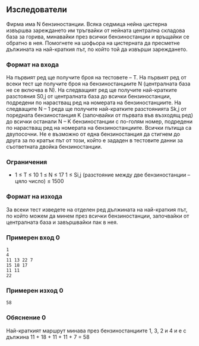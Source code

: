 ## Изследователи

Фирма има N бензиностанции. Всяка седмица нейна цистерна извършва зареждането им тръгвайки от нейната централна складова база за горива, минавайки през всички бензиностанции и връщайки се обратно в нея. Помогнете на шофьора на цистерната да пресметне дължината на най-краткия път, по който той да извърши зареждането.

### Формат на входа

На първият ред ще получите броя на тестовете – Т. На първият ред от всеки тест ще получите броя на бензиностанциите N (централната база не се включва в N). На следващият ред ще получите най-кратките разстояния S0,j от централната база до всички бензиностанции, подредени по нарастващ ред на номерата на бензиностанциите. На следващите N – 1 реда ще получите най-кратките разстоянията Sk,j от поредната бензиностанция K (започвайки от първата във възходящ ред) до всички останали N – K бензиностанции с по-голям номер, подредени по нарастващ ред на номерата на бензиностанциите. Всички пътища са двупосочни. Не е възможно от една бензиностанция да стигнем до друга за по кратък път от този, който е зададен в тестовите данни за съответната двойка бензиностанции.

### Ограничения

- 1 ≤ Т ≤ 10 1 ≤ N ≤ 17 1 ≤ Si,j (разстояние между две бензиностанции – цяло число) ≤ 1500

### Формат на изхода

За всеки тест изведете на отделен ред дължината на най-краткия път, по който можем да минем през всички бензиностанции, започвайки от централната база и завършвайки пак в нея.

### Примерен вход 0

```
1
4
11 13 22 7
15 18 17
11 11
22
```

### Примерен изход 0

```
58
```

### Обяснение 0

Най-краткият маршрут минава през бензиностанциите 1, 3, 2 и 4 и е с дължина 11 + 18 + 11 + 11 + 7 = 58
